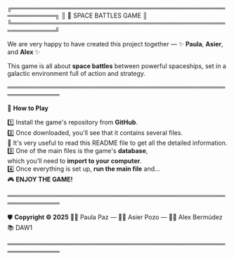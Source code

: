 ╔════════════════════════════════════════════════════════════╗
║                    🚀 SPACE BATTLES GAME                   ║
╚════════════════════════════════════════════════════════════╝

We are very happy to have created this project together — 
✨ **Paula**, **Asier**, and **Alex** ✨

This game is all about **space battles** between powerful spaceships, 
set in a galactic environment full of action and strategy.

══════════════════════════════════════════════════════════════

📖 **How to Play**

1️⃣  Install the game's repository from **GitHub**.  
2️⃣  Once downloaded, you'll see that it contains several files.  
     📄 It's very useful to read this README file to get all the detailed information.  
3️⃣  One of the main files is the game's **database**,  
     which you’ll need to **import to your computer**.  
4️⃣  Once everything is set up, **run the main file** and...  
     🎮 **ENJOY THE GAME!**

══════════════════════════════════════════════════════════════

🛡️ **Copyright © 2025**
👩‍💻 Paula Paz — 🧑‍💻 Asier Pozo — 👨‍💻 Alex Bermúdez  
📚 DAW1

══════════════════════════════════════════════════════════════
